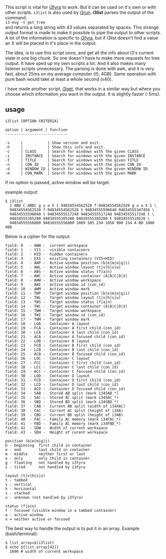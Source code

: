
This script is vital for [i3fyra](https://github.com/budRich/i3ass/tree/master/i3fyra) to work. But it can be used on it's own or with other scripts. `i3list` is also used by [i3run](https://github.com/budRich/i3ass/tree/master/i3run). **i3list** parses the output of the command:  
`i3-msg -t get_tree`   
and returns a long string with 43 values separated by spaces. This strange output format is made to make it possible to pipe the output to other scripts. A lot of the information is specific to [i3fyra](https://github.com/budRich/i3ass/tree/master/i3fyra), but if i3list doesn't find a value an X will be placed in it's place in the output.  

The idea, is to use this script once, and get all the info about i3's current state in one big chunk. So one doesn't have to make more requests for tree output. It have sped up my own scripts a lot. And it also makes many listener scripts unnecessary. The parsing is done with awk, and it is very fast, about 25ms on my average computer (i5, 4GB). Same operation with pure bash would take at least a whole second (x40).

I have made another script, [i3get](https://github.com/budRich/i3ass/tree/master/i3get), that works in a similar way but where you choose which information you want in the output. It is slightly faster (-5ms).  

usage
-----
`i3list [OPTION CRITERIA]`

``` text
option | argument | function
----------------------------

-v     |           | Show version and exit.
-h     |           | Show this info and exit. 
-c     | CLASS     | Search for windows with the given CLASS
-i     | INSTANCE  | Search for windows with the given INSTANCE
-t     | TITLE     | Search for windows with the given TITLE
-n     | CON_ID    | Search for windows with the given CON_ID
-d     | WINDOW_ID | Search for windows with the given WINDOW ID
-m     | CON_MARK  | Search for windows with the given MARK
```

If no option is passed, active window will be target.

example output:
``` shell
$ i3list
  1 ABD C ABDC g u a X 1 94834554562528 f-94834554562528 g u a X 1 \
  94834554562528 f-94834554562528 t 94834555596640 94834555347456 \
  94834555596640 t 94834555517248 94834555517248 94834555517248 t \
  94834555385280 94834555385280 94834555385280 t 94834555516528 \
  94834555556800 94834555556800 1069 585 234 1056 900 234 A BD 1600 900
```

Below is a cipher for the output:
``` text
field: 0   - AWW -  current workspace
field: 1   - VIS -  visible containers
field: 2   - HID -  hidden containers
field: 3   - EXS -  existing containers (VIS+HID)
field: 4   - AWP -  Active window position (b|e|m|o|g|i)
field: 5   - AWL -  Active window layout (t|v|h|s|u)
field: 6   - AWS -  Active window status (f|a|n)
field: 7   - AWC -  Active window container (A|B|C|D|X)
field: 8   - AWW -  Active window workspace
field: 9   - AWI -  Active window id (con_id)
field: 10  - AWM -  Active window mark
field: 11  - TWP -  Target window position (b|e|m|o|g|i)
field: 12  - TWL -  Target window layout (t|v|h|s|u)
field: 13  - TWS -  Target window status (f|a|n)
field: 14  - TWC -  Target window container (A|B|C|D|X)
field: 15  - TWW -  Target window workspace
field: 16  - TWI -  Target window id (con_id)
field: 17  - TWM -  Target window mark
field: 18  - LOA -  Container A layout
field: 19  - FCA -  Container A first child (con_id)
field: 20  - LCA -  Container A last child (con_id)
field: 21  - ACA -  Container A focused child (con_id)
field: 22  - LOB -  Container B layout
field: 23  - FCB -  Container B first child (con_id)
field: 24  - LCB -  Container B last child (con_id)
field: 25  - ACB -  Container B focused child (con_id)
field: 26  - LOC -  Container C layout
field: 27  - FCC -  Container C first child (con_id)
field: 28  - LCC -  Container C last child (con_id)
field: 29  - ACC -  Container C focused child (con_id)
field: 30  - LOD -  Container D layout
field: 31  - FCD -  Container D first child (con_id)
field: 32  - LCD -  Container D last child (con_id)
field: 33  - ACD -  Container D focused child (con_id)
field: 34  - SAB -  Stored AB split (mark i34SAB_*)
field: 35  - SAC -  Stored AC split (mark i34SAC_*)
field: 36  - SBD -  Stored BD split (mark i34SBD_*)
field: 37  - CAB -  Current AB split (width of i34XAC)
field: 38  - CAC -  Current AC split (height of i34A)
field: 39  - CBD -  Current BD split (height of i34B)
field: 40  - FAC -  Family AC memory (mark i34FAC_*)
field: 41  - FBD -  Family AC memory (mark i34FBD_*)
field: 42  - SDW -  Width of current workspace
field: 43  - SDH -  Height of curent workspace

position (b|e|m|g|i)
b - beginning  first child in container
e - end        last child in container
m - middle     neither first or last
o - only       only child in container
g - floating   not handled by i3fyra
i - tiled      not handled by i3fyra

layout (t|v|h|s|u)
t - tabbed
v - vertical
h - horizontal
s - stacked
u - unknown (not handled by i3fyra)

status (f|a|n)
f - focused (visible window in a tabbed container)
a - active window
n = neither active or focused
```

The best way to handle the output is to put it in an array.
Example (bash/terminal):
``` shell
$ list_array=$(i3list)
$ echo ${list_array[42]}
  1600 # width of current workspace
```




